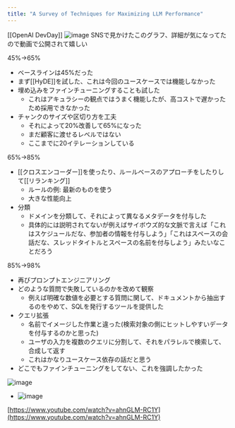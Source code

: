 ```yaml
---
title: "A Survey of Techniques for Maximizing LLM Performance"
---
```


[[OpenAI DevDay]]
![image](https://gyazo.com/7d3bf7ea4b4e83d411ea89961a1a5d1a/thumb/1000)
SNSで見かけたこのグラフ、詳細が気になってたので動画で公開されて嬉しい

45%→65%
- ベースラインは45%だった
- まず[[HyDE]]を試した、これは今回のユースケースでは機能しなかった
- 埋め込みをファインチューニングすることも試した
    - これはアキュラシーの観点ではうまく機能したが、高コストで遅かったため採用できなかった
- チャンクのサイズや区切り方を工夫
    - それによって20%改善して65%になった
    - まだ顧客に渡せるレベルではない
    - ここまでに20イテレーションしている

65%→85%
- [[クロスエンコーダー]]を使ったり、ルールベースのアプローチをしたりして[[リランキング]]
    - ルールの例: 最新のものを使う
    - 大きな性能向上
- 分類
    - ドメインを分類して、それによって異なるメタデータを付与した
    - 具体的には説明されてないが例えばサイボウズ的な文脈で言えば「これはスケジュールだな、参加者の情報を付与しよう」「これはスペースの会話だな、スレッドタイトルとスペースの名前を付与しよう」みたいなことだろう

85%→98%
- 再びプロンプトエンジニアリング
- どのような質問で失敗しているのかを改めて観察
    - 例えば明確な数値を必要とする質問に関して、ドキュメントから抽出するのをやめて、SQLを発行するツールを提供した
- クエリ拡張
    - 名前でイメージした作業と違った(検索対象の側にヒットしやすいデータを付与するのかと思った)
    - ユーザの入力を複数のクエリに分割して、それをパラレルで検索して、合成して返す
    - これはかなりユースケース依存の話だと思う
- どこでもファインチューニングをしてない、これを強調したかった


![image](https://gyazo.com/f83febf41f779bc0456dd7f17fe79bda/thumb/1000)
- ![image](https://gyazo.com/e52fe01c9bd451720c21ee19782207b1/thumb/1000)

[https://www.youtube.com/watch?v=ahnGLM-RC1Y](https://www.youtube.com/watch?v=ahnGLM-RC1Y)

